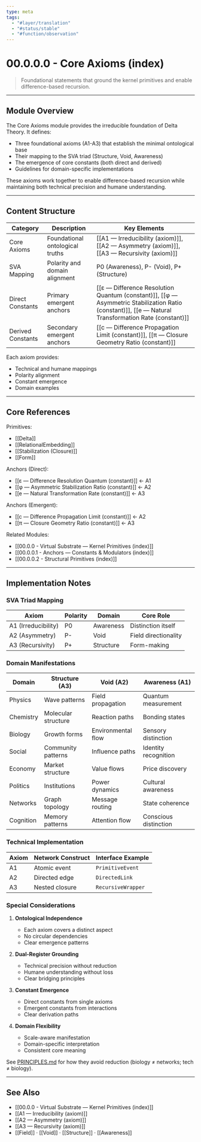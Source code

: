 ```yaml
---
type: meta
tags:
  - "#layer/translation"
  - "#status/stable"
  - "#function/observation"
---
```


# 00.0.0.0 - Core Axioms (index)

> Foundational statements that ground the kernel primitives and enable difference-based recursion.

---

## Module Overview

The Core Axioms module provides the irreducible foundation of Delta Theory. It defines:
- Three foundational axioms (A1-A3) that establish the minimal ontological base
- Their mapping to the SVA triad (Structure, Void, Awareness)
- The emergence of core constants (both direct and derived)
- Guidelines for domain-specific implementations

These axioms work together to enable difference-based recursion while maintaining both technical precision and humane understanding.

---

## Content Structure

| Category | Description | Key Elements |
|----------|-------------|--------------|
| Core Axioms | Foundational ontological truths | [[A1 — Irreducibility (axiom)]], [[A2 — Asymmetry (axiom)]], [[A3 — Recursivity (axiom)]] |
| SVA Mapping | Polarity and domain alignment | P0 (Awareness), P- (Void), P+ (Structure) |
| Direct Constants | Primary emergent anchors | [[ε — Difference Resolution Quantum (constant)]], [[φ — Asymmetric Stabilization Ratio (constant)]], [[e — Natural Transformation Rate (constant)]] |
| Derived Constants | Secondary emergent anchors | [[c — Difference Propagation Limit (constant)]], [[π — Closure Geometry Ratio (constant)]] |

Each axiom provides:
- Technical and humane mappings
- Polarity alignment
- Constant emergence
- Domain examples

---

## Core References

Primitives:
- [[Delta]]
- [[RelationalEmbedding]]
- [[Stabilization (Closure)]]
- [[Form]]

Anchors (Direct):
- [[ε — Difference Resolution Quantum (constant)]] ← A1
- [[φ — Asymmetric Stabilization Ratio (constant)]] ← A2
- [[e — Natural Transformation Rate (constant)]] ← A3

Anchors (Emergent):
- [[c — Difference Propagation Limit (constant)]] ← A2
- [[π — Closure Geometry Ratio (constant)]] ← A3

Related Modules:
- [[00.0.0 - Virtual Substrate — Kernel Primitives (index)]]
- [[00.0.0.1 - Anchors — Constants & Modulators (index)]]
- [[00.0.0.2 - Structural Primitives (index)]]

---

## Implementation Notes

### SVA Triad Mapping

| Axiom | Polarity | Domain | Core Role |
|-------|----------|---------|-----------|
| A1 (Irreducibility) | P0 | Awareness | Distinction itself |
| A2 (Asymmetry) | P- | Void | Field directionality |
| A3 (Recursivity) | P+ | Structure | Form-making |

### Domain Manifestations

| Domain | Structure (A3) | Void (A2) | Awareness (A1) |
|--------|---------------|------------|----------------|
| Physics | Wave patterns | Field propagation | Quantum measurement |
| Chemistry | Molecular structure | Reaction paths | Bonding states |
| Biology | Growth forms | Environmental flow | Sensory distinction |
| Social | Community patterns | Influence paths | Identity recognition |
| Economy | Market structure | Value flows | Price discovery |
| Politics | Institutions | Power dynamics | Cultural awareness |
| Networks | Graph topology | Message routing | State coherence |
| Cognition | Memory patterns | Attention flow | Conscious distinction |

### Technical Implementation

| Axiom | Network Construct | Interface Example |
|-------|------------------|-------------------|
| A1 | Atomic event | `PrimitiveEvent` |
| A2 | Directed edge | `DirectedLink` |
| A3 | Nested closure | `RecursiveWrapper` |

### Special Considerations

1. **Ontological Independence**
   - Each axiom covers a distinct aspect
   - No circular dependencies
   - Clear emergence patterns

2. **Dual-Register Grounding**
   - Technical precision without reduction
   - Humane understanding without loss
   - Clear bridging principles

3. **Constant Emergence**
   - Direct constants from single axioms
   - Emergent constants from interactions
   - Clear derivation paths

4. **Domain Flexibility**
   - Scale-aware manifestation
   - Domain-specific interpretation
   - Consistent core meaning

See [PRINCIPLES.md](../../../../../PRINCIPLES.md) for how they avoid reduction (biology ≠ networks; tech ≠ biology).

---

## See Also

- [[00.0.0 - Virtual Substrate — Kernel Primitives (index)]]
- [[A1 — Irreducibility (axiom)]]
- [[A2 — Asymmetry (axiom)]]
- [[A3 — Recursivity (axiom)]]
- [[Field]] · [[Void]] · [[Structure]] · [[Awareness]]